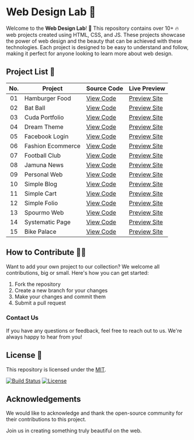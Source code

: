 # Web Design Lab 🚀

Welcome to the **Web Design Lab**! 🎉 This repository contains over 10+ 🔥 web projects created using HTML, CSS, and JS. These projects showcase the power of web design and the beauty that can be achieved with these technologies. Each project is designed to be easy to understand and follow, making it perfect for anyone looking to learn more about web design.

## Project List 📜

|  No.| Project         | Source Code                                                          | Live Preview         |
| :-: | ----------------|----------------------------------------------------------------------|-----------------------------------------------------
| 01  | Hamburger Food | [View Code](https://github.com/alsiam/web-design-lab/tree/main/hamburger-food) | [Preview Site](https://alsiam.github.io/web-design-lab/hamburger-food)
| 02  | Bat Ball  | [View Code](https://github.com/alsiam/web-design-lab/tree/main/bat-ball)          | [Preview Site](https://alsiam.github.io/web-design-lab/bat-ball)
| 03  | Cuda Portfolio  | [View Code](https://github.com/alsiam/web-design-lab/tree/main/cuda-portfolio)    | [Preview Site](https://alsiam.github.io/web-design-lab/cuda-portfolio)
| 04  | Dream Theme  | [View Code](https://github.com/alsiam/web-design-lab/tree/main/dream-theme)       | [Preview Site](https://alsiam.github.io/web-design-lab/dream-theme)
| 05  | Facebook Login  | [View Code](https://github.com/alsiam/web-design-lab/tree/main/facebook-login)        | [Preview Site](https://alsiam.github.io/web-design-lab/facebook-login)
| 06  | Fashion Ecommerce  | [View Code](https://github.com/alsiam/web-design-lab/tree/main/fashion-ecommerce) | [Preview Site](https://alsiam.github.io/web-design-lab/fashion-ecommerce)
| 07  | Football Club  | [View Code](https://github.com/alsiam/web-design-lab/tree/main/football-club)        | [Preview Site](https://alsiam.github.io/web-design-lab/football-club)
| 08  | Jamuna News  | [View Code](https://github.com/alsiam/web-design-lab/tree/main/jamuna-news)        | [Preview Site](https://alsiam.github.io/web-design-lab/jamuna-news)
| 09  | Personal Web  | [View Code](https://github.com/alsiam/web-design-lab/tree/main/personal-website)        | [Preview Site](https://alsiam.github.io/web-design-lab/personal-website)
| 10  | Simple Blog  | [View Code](https://github.com/alsiam/web-design-lab/tree/main/simple-blog)        | [Preview Site](https://alsiam.github.io/web-design-lab/simple-blog)
| 11  | Simple Cart  | [View Code](https://github.com/alsiam/web-design-lab/tree/main/simple-cart)        | [Preview Site](https://alsiam.github.io/web-design-lab/simple-cart)
| 12  | Simple Folio  | [View Code](https://github.com/alsiam/web-design-lab/tree/main/simple-folio)        | [Preview Site](https://alsiam.github.io/web-design-lab/simple-folio)
| 13  | Spourmo Web  | [View Code](https://github.com/alsiam/web-design-lab/tree/main/spourmo-web)        | [Preview Site](https://alsiam.github.io/web-design-lab/spourmo-web)
| 14  | Systematic Page  | [View Code](https://github.com/alsiam/web-design-lab/tree/main/systematic-page)        | [Preview Site](https://alsiam.github.io/web-design-lab/systematic-page)
| 15  | Bike Palace  | [View Code](https://github.com/alsiam/web-design-lab/tree/main/bike-palace)        | [Preview Site](https://alsiam.github.io/web-design-lab/bike-palace)

## How to Contribute 👨‍💻

Want to add your own project to our collection? We welcome all contributions, big or small. Here's how you can get started:

1. Fork the repository
2. Create a new branch for your changes
3. Make your changes and commit them
4. Submit a pull request

### Contact Us

If you have any questions or feedback, feel free to reach out to us. We're always happy to hear from you!

## License 📄

This repository is licensed under the [MIT](https://github.com/alsiam/web-design-lab/blob/main/LICENSE).

[![Build Status](https://img.shields.io/travis/alsiam/REPO.svg?style=flat-square)](https://travis-ci.org/alsiam/web-design-lab)
[![License](https://img.shields.io/badge/license-MIT-blue.svg?style=flat-square)](https://github.com/alsiam/web-design-lab/blob/master/LICENSE)

## Acknowledgements

We would like to acknowledge and thank the open-source community for their contributions to this project.

Join us in creating something truly beautiful on the web.
